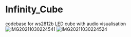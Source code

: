 # Infinity_Cube
codebase for ws2812b LED cube with audio visualisation
![IMG20211030224541](https://user-images.githubusercontent.com/89988699/139688485-73bec61c-1334-4b01-abad-53f8a365cc5a.jpg)
![IMG20211030224524](https://user-images.githubusercontent.com/89988699/139688493-3efcf4e9-9ee2-4626-97b4-c2455f0cd231.jpg)
